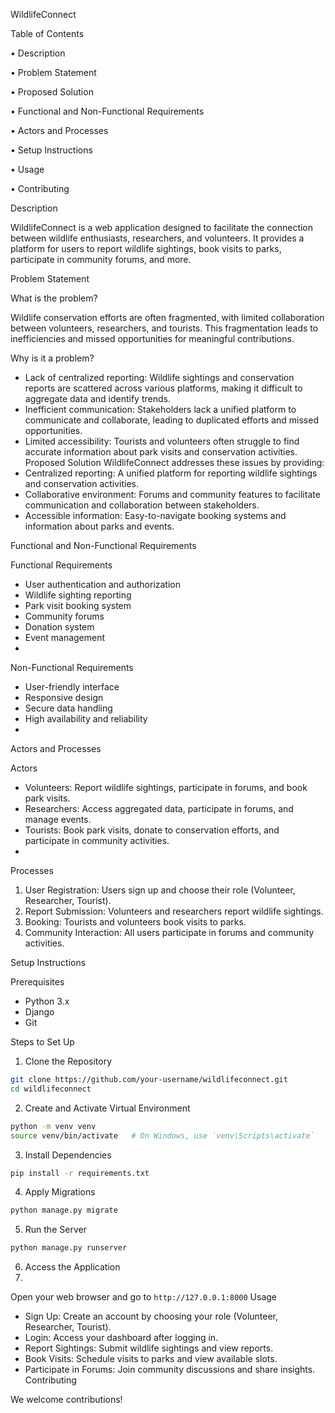 WildlifeConnect

Table of Contents

•	Description

•	Problem Statement

•	Proposed Solution

•	Functional and Non-Functional Requirements

•	Actors and Processes

•	Setup Instructions

•	Usage

•	Contributing

Description

WildlifeConnect is a web application designed to facilitate the connection between wildlife enthusiasts, researchers, and volunteers. It provides a platform for users to report wildlife sightings, book visits to parks, participate in community forums, and more.

Problem Statement

What is the problem?

Wildlife conservation efforts are often fragmented, with limited collaboration between volunteers, researchers, and tourists. This fragmentation leads to inefficiencies and missed opportunities for meaningful contributions.

Why is it a problem?

- Lack of centralized reporting: Wildlife sightings and conservation reports are scattered across various platforms, making it difficult to aggregate data and identify trends.
- Inefficient communication: Stakeholders lack a unified platform to communicate and collaborate, leading to duplicated efforts and missed opportunities.
- Limited accessibility: Tourists and volunteers often struggle to find accurate information about park visits and conservation activities.
Proposed Solution
WildlifeConnect addresses these issues by providing:
- Centralized reporting: A unified platform for reporting wildlife sightings and conservation activities.
- Collaborative environment: Forums and community features to facilitate communication and collaboration between stakeholders.
- Accessible information: Easy-to-navigate booking systems and information about parks and events.

Functional and Non-Functional Requirements

Functional Requirements

- User authentication and authorization
- Wildlife sighting reporting
- Park visit booking system
- Community forums
- Donation system
- Event management
- 
Non-Functional Requirements

- User-friendly interface
- Responsive design
- Secure data handling
- High availability and reliability
- 
Actors and Processes

Actors

- Volunteers: Report wildlife sightings, participate in forums, and book park visits.
- Researchers: Access aggregated data, participate in forums, and manage events.
- Tourists: Book park visits, donate to conservation efforts, and participate in community activities.
- 
Processes

1. User Registration: Users sign up and choose their role (Volunteer, Researcher, Tourist).
2. Report Submission: Volunteers and researchers report wildlife sightings.
3. Booking: Tourists and volunteers book visits to parks.
4. Community Interaction: All users participate in forums and community activities.
   
Setup Instructions

Prerequisites

- Python 3.x
- Django
- Git
  
Steps to Set Up

1. Clone the Repository
```bash
git clone https://github.com/your-username/wildlifeconnect.git
cd wildlifeconnect
```
2. Create and Activate Virtual Environment
```bash
python -m venv venv
source venv/bin/activate   # On Windows, use `venv\Scripts\activate`
```
3. Install Dependencies
```bash
pip install -r requirements.txt
```
4. Apply Migrations
```bash
python manage.py migrate
```
5. Run the Server
```bash
python manage.py runserver
```
6. Access the Application
7. 
Open your web browser and go to `http://127.0.0.1:8000`
Usage

- Sign Up: Create an account by choosing your role (Volunteer, Researcher, Tourist).
- Login: Access your dashboard after logging in.
- Report Sightings: Submit wildlife sightings and view reports.
- Book Visits: Schedule visits to parks and view available slots.
- Participate in Forums: Join community discussions and share insights.
Contributing

We welcome contributions! 
